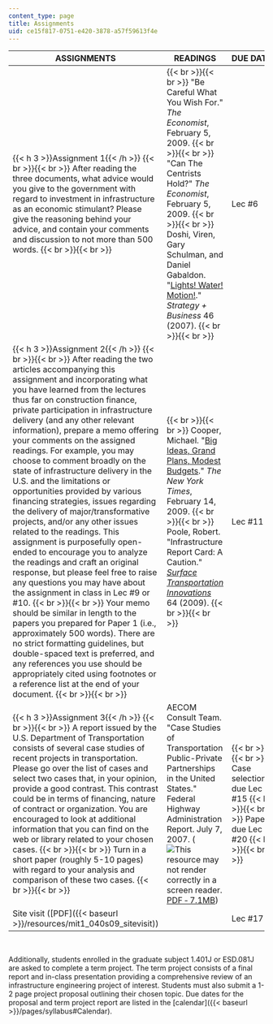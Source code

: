 ```yaml
---
content_type: page
title: Assignments
uid: ce15f817-0751-e420-3878-a57f59613f4e
---
```


| ASSIGNMENTS | READINGS | DUE DATES |
| --- | --- | --- |
| {{< h 3 >}}Assignment 1{{< /h >}} {{< br >}}{{< br >}} After reading the three documents, what advice would you give to the government with regard to investment in infrastructure as an economic stimulant? Please give the reasoning behind your advice, and contain your comments and discussion to not more than 500 words. {{< br >}}{{< br >}}  |  {{< br >}}{{< br >}} "Be Careful What You Wish For." _The Economist_, February 5, 2009. {{< br >}}{{< br >}} "Can The Centrists Hold?" _The Economist_, February 5, 2009. {{< br >}}{{< br >}} Doshi, Viren, Gary Schulman, and Daniel Gabaldon. "[Lights! Water! Motion!](http://www.strategy-business.com/press/article/07104?gko=a8c38-1876-23502998)." _Strategy + Business_ 46 (2007). {{< br >}}{{< br >}}  | Lec #6 |
| {{< h 3 >}}Assignment 2{{< /h >}} {{< br >}}{{< br >}} After reading the two articles accompanying this assignment and incorporating what you have learned from the lectures thus far on construction finance, private participation in infrastructure delivery (and any other relevant information), prepare a memo offering your comments on the assigned readings. For example, you may choose to comment broadly on the state of infrastructure delivery in the U.S. and the limitations or opportunities provided by various financing strategies, issues regarding the delivery of major/transformative projects, and/or any other issues related to the readings. This assignment is purposefully open-ended to encourage you to analyze the readings and craft an original response, but please feel free to raise any questions you may have about the assignment in class in Lec #9 or #10. {{< br >}}{{< br >}} Your memo should be similar in length to the papers you prepared for Paper 1 (i.e., approximately 500 words). There are no strict formatting guidelines, but double-spaced text is preferred, and any references you use should be appropriately cited using footnotes or a reference list at the end of your document. {{< br >}}{{< br >}}  |  {{< br >}}{{< br >}} Cooper, Michael. "[Big Ideas, Grand Plans, Modest Budgets](http://www.nytimes.com/2009/02/15/weekinreview/15cooper.html?_r=4&scp=7&sq=infrastructure&st=cse)." _The New York Times_, February 14, 2009. {{< br >}}{{< br >}} Poole, Robert. "Infrastructure Report Card: A Caution." [_Surface Transportation Innovations_](http://reason.org/news/show/surface-transportation-innovat-63) 64 (2009). {{< br >}}{{< br >}}  | Lec #11 |
| {{< h 3 >}}Assignment 3{{< /h >}} {{< br >}}{{< br >}} A report issued by the U.S. Department of Transportation consists of several case studies of recent projects in transportation. Please go over the list of cases and select two cases that, in your opinion, provide a good contrast. This contrast could be in terms of financing, nature of contract or organization. You are encouraged to look at additional information that you can find on the web or library related to your chosen cases. {{< br >}}{{< br >}} Turn in a short paper (roughly 5-10 pages) with regard to your analysis and comparison of these two cases. {{< br >}}{{< br >}}  | AECOM Consult Team. "Case Studies of Transportation Public-Private Partnerships in the United States." Federal Highway Administration Report. July 7, 2007. (![This resource may not render correctly in a screen reader.](/images/inacessible.gif)[PDF ‑ 7.1MB](https://www.fhwa.dot.gov/ipd/pdfs/p3/us_ppp_case_studies_final_report_7-7-07.pdf)) |  {{< br >}}{{< br >}} Case selection due Lec #15 {{< br >}}{{< br >}} Paper due Lec #20 {{< br >}}{{< br >}}  |
| Site visit ([PDF]({{< baseurl >}}/resources/mit1_040s09_sitevisit)) | &nbsp; | Lec #17 

  
 

Additionally, students enrolled in the graduate subject 1.401J or ESD.081J are asked to complete a term project. The term project consists of a final report and in-class presentation providing a comprehensive review of an infrastructure engineering project of interest. Students must also submit a 1-2 page project proposal outlining their chosen topic. Due dates for the proposal and term project report are listed in the [calendar]({{< baseurl >}}/pages/syllabus#Calendar).